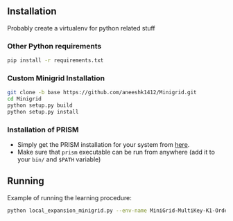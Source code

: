 ## Installation

Probably create a virtualenv for python related stuff

### Other Python requirements

```sh
pip install -r requirements.txt
```

### Custom Minigrid Installation

```sh
git clone -b base https://github.com/aneeshk1412/Minigrid.git
cd Minigrid
python setup.py build
python setup.py install
```

### Installation of PRISM

- Simply get the PRISM installation for your system from [here](https://www.prismmodelchecker.org/download.php).
- Make sure that `prism` executable can be run from anywhere (add it to your `bin/` and `$PATH` variable)

## Running

Example of running the learning procedure:

```sh
python local_expansion_minigrid.py --env-name MiniGrid-MultiKey-K1-Ordered-16x16-v0 --simulator-seed 100 --learner-seed 100 --show-if-unsat
```
